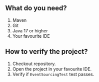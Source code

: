 ## What do you need?
1. Maven
2. Git
3. Java 17 or higher
4. Your favourite IDE

## How to verify the project?
1. Checkout repository.
2. Open the project in your favourite IDE.
3. Verify if `EventSourcingTest` test passes.